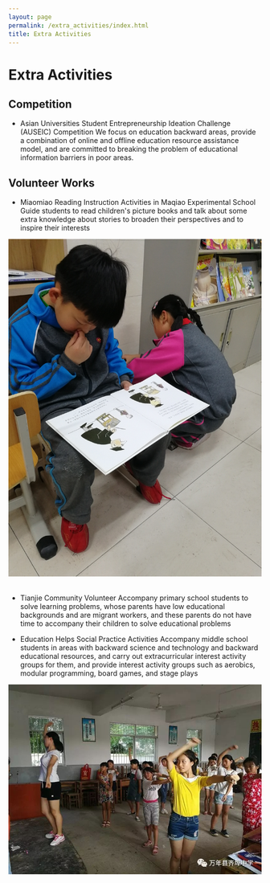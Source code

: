```yaml
---
layout: page
permalink: /extra_activities/index.html
title: Extra Activities
---
```


# Extra Activities

## Competition
- Asian Universities Student Entrepreneurship Ideation Challenge (AUSEIC) Competition
We focus on education backward areas, provide a combination of online and offline education resource assistance model, and are committed to breaking the problem of educational information barriers in poor areas.


## Volunteer Works

- Miaomiao Reading Instruction Activities in Maqiao Experimental School
Guide students to read children's picture books and talk about some extra knowledge about stories to broaden their perspectives and to inspire their interests
<div>
<img src="/images/reading.jpg">
</div>
<br>

- Tianjie Community Volunteer
Accompany primary school students to solve learning problems, whose parents have low educational backgrounds and are migrant workers, and these parents do not have time to accompany their children to solve educational problems


- Education Helps Social Practice Activities
Accompany middle school students in areas with backward science and technology and backward educational resources, and carry out extracurricular interest activity groups for them, and provide interest activity groups such as aerobics, modular programming, board games, and stage plays
<div>
<img src="/images/zhijiao2.jpg">
</div>
<br>



<br>
